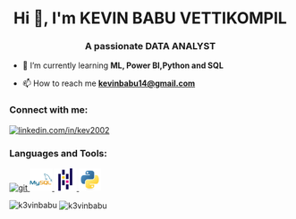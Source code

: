<h1 align="center">Hi 👋, I'm KEVIN BABU VETTIKOMPIL</h1>
<h3 align="center">A passionate DATA ANALYST</h3>

- 🌱 I’m currently learning **ML, Power BI,Python and SQL**

- 📫 How to reach me **kevinbabu14@gmail.com**

<h3 align="left">Connect with me:</h3>
<p align="left">
<a href="https://linkedin.com/in/linkedin.com/in/kev2002" target="blank"><img align="center" src="https://raw.githubusercontent.com/rahuldkjain/github-profile-readme-generator/master/src/images/icons/Social/linked-in-alt.svg" alt="linkedin.com/in/kev2002" height="30" width="40" /></a>
</p>

<h3 align="left">Languages and Tools:</h3>
<p align="left"> <a href="https://git-scm.com/" target="_blank" rel="noreferrer"> <img src="https://www.vectorlogo.zone/logos/git-scm/git-scm-icon.svg" alt="git" width="40" height="40"/> </a> <a href="https://www.mysql.com/" target="_blank" rel="noreferrer"> <img src="https://raw.githubusercontent.com/devicons/devicon/master/icons/mysql/mysql-original-wordmark.svg" alt="mysql" width="40" height="40"/> </a> <a href="https://pandas.pydata.org/" target="_blank" rel="noreferrer"> <img src="https://raw.githubusercontent.com/devicons/devicon/2ae2a900d2f041da66e950e4d48052658d850630/icons/pandas/pandas-original.svg" alt="pandas" width="40" height="40"/> </a> <a href="https://www.python.org" target="_blank" rel="noreferrer"> <img src="https://raw.githubusercontent.com/devicons/devicon/master/icons/python/python-original.svg" alt="python" width="40" height="40"/> </a> </p>

<p><img align="left" src="https://github-readme-stats.vercel.app/api/top-langs?username=k3vinbabu&show_icons=true&locale=en&layout=compact" alt="k3vinbabu" /></p>

<p>&nbsp;<img align="center" src="https://github-readme-stats.vercel.app/api?username=k3vinbabu&show_icons=true&locale=en" alt="k3vinbabu" /></p>
